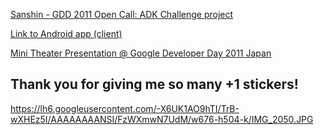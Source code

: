 [Sanshin - GDD 2011 Open Call: ADK Challenge project](https://docs.google.com/present/view?id=df73s5zm_193ckzz72dr)

[Link to Android app (client)](http://bit.ly/sanshin-app)

[Mini Theater Presentation @ Google Developer Day 2011 Japan](http://dl.dropbox.com/u/399046/gdd2011/Presentation.html)

## Thank you for giving me so many +1 stickers! ##
https://lh6.googleusercontent.com/-X6UK1AO9hTI/TrB-wXHEz5I/AAAAAAAANSI/FzWXmwN7UdM/w676-h504-k/IMG_2050.JPG